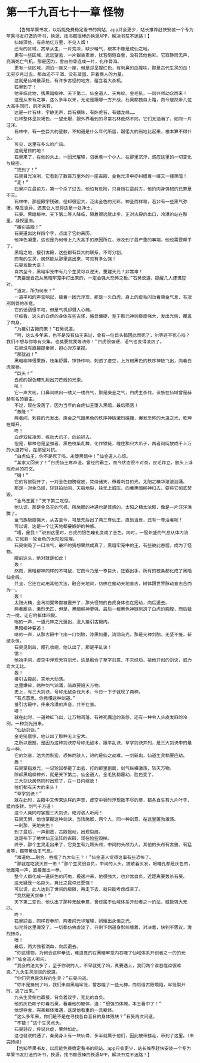 # 第一千九百七十一章 怪物
        【告知苹果书友，以后能免费稳定看书的网站、app只会更少，站长推荐赶快安装一个专为苹果书友打造的听书，换源，找书都很棒的换源APP，解决书荒不迷路！】
       仙域深处，有赤地亿万里，不见人烟！
       还有的区域，蒿草从生，一片荒凉，缺少精气，根本不像是成仙之地。
       更有一些区域，远远望去，一片银装素裹，犹若皑皑白雪，没有其他色彩。它寂静而无声，充满死亡气机，那是因为，雪白的骨连成一片，化作骨海。
       更有一些区域，湖泊一座又一座，但是却呈猩红色，有刺鼻的血腥味，那是古代生灵的血！无穷岁月过去，那血还不干涸，没有凝固，带着慑人的力量。
       这就是仙域最深处，有许多古怪的地方，蕴含着大杀机。
       石昊到了！
       他亲临此地，携黑暗柳神、天下第二、仙金道人、天角蚁、金毛犼，一同兴师动众而来！
       这是从未有之事，这么多年以来，无论是跟哪一方开战，石昊都独自上路，而今居然带几位大高手同行，前所未有。
       这是一片石林，宁静无声，巨石横陈，有卧虎石，有蟠龙峰……
       石林整体呈灰褐色，一望无垠，跟外界看到的寻常石林截然不同，它们太浩瀚了，如同一片汪洋。
       石林中，有一些巨大的星骸，不知道是什么年代所留，跟偌大的石地比起来，根本算不得什么。
       可见，这里有多么的广阔。
       这就是目的地！
       石昊来了，在他的头上，一团光璀璨，包裹着一个小人，在那里沉浮，感应这里的一切变化与秘密。
       “找到了！”
       石昊目光冷冽，它看到了数百万里外的一座古殿，金色光泽中亦纠缠着一缕又一缕黑暗！
       “走！”
       石昊冲在最前方，第一个杀了过去，他怕有危险，只身挡在最前方，他的肉身强韧的已算是不灭。
       石林中，那座殿宇残破，但却很宏大，泛出金色的光彩，神圣而祥和，若非有一些黑气弥漫，略显诡异，还真让人觉得这是一处净土。
       石昊、黑暗柳神、天下第二等人降临，隔着很远就止步，正对古殿的出口，冷漠的站在那里，凝视里面。
       “接引古殿！”
       石昊道出这样四个字，点出了它的来历。
       他神色凝重，这也是为何带上几大高手的原因所在，涉及到了最严重的事端，他也需要帮手了。
       黑暗之地，接引古殿，这些都有巨大的联系，不可分割。
       而有的生灵，居然能从那里逃出来，可见有多么强！
       石昊焉敢大意？
       自古至今，黑暗牢笼中有几个生灵可以逆天，重建天光？非常难！
       “真要是自己从黑暗牢笼中打出来的，一定会强大恐怖之极。”石昊说道，提醒几人谨慎应对。
       “道友，所为何来？”
       一道平和的声音响起，接着一团光浮现，那是一头白虎，身上的皮毛闪动着庚金气息，有凛冽刺骨的杀意。
       它的话语很平和，但是气机却慑人心魄。
       仔细看，这头的白虎的身体有些古怪，略显僵硬，至于那元神则极度强大，发出光辉，覆盖了肉身。
       “为接引古殿而来！”石昊说道。
       “呵，这么多年来，也不是没有仙王来过，曾有一位巨头都因此而死了，尔等还不死心吗？我们不想与你等有交集，也莫要扰我等清修！”白虎很强硬，语气也变得凌厉了。
       石昊没有直接提秦昊，担心对方拿捏。
       “那就战！”
       黑暗柳神很果断，枝条舒展，铮铮作响，刺透了虚空，上万根黑色的秩序神链飞出，向着白虎席卷。
       “巨头！”
       白虎的银色瞳孔射出刀芒般的光束。
       吼！
       它一声大吼，口鼻间喷出一缕又一缕白气，那是庚金之气，白虎主杀伐，该族在仙域曾是赫赫有名的霸主。
       不过，现在没落了，因为当年的白虎仙王堕入黑暗，最后殒落！
       “轰隆！”
       两者间，刺目的光发出，庚金之气跟黑色的秩序神链激烈碰撞，爆发恐怖的大道之光，乾坤在爆开。
       咚！
       白虎双眸凌厉，挥动大爪子，向前抓去。
       但是，柳神也是至强者，黑色枝条乱舞，化作锁链，缠住那只大爪子，两者间绽放成千上万的大道符号，在那里对抗。
       “白虎仙王，你不是死了吗，永堕黑暗中！”仙金道人心惊。
       “某家又回来了！”白虎仙王寒声道，曾经的霸主，而今状态很不对劲，皮毛炸立，额头上浮现奇异的符文。
       “锵！”
       它的背部裂开了，一对金色翅膀绽放，焚烧诸天，带着刺目的光，太阳之精华滚滚汹涌。
       那是一对金乌翅，轻轻拍动间，天崩地裂，挟无上威压，向着黑暗柳神扫去，要将它彻底焚毁。
       “金乌王翼！”天下第二吃惊。
       他认识，那是金乌王的气机，所施展的神通也是该族的，太阳之精太浓郁，像是一片汪洋沸腾了。
       金乌族极度强大，从古至今，可是先后出了两三尊仙王，直到当世，还有一尊活着呢！
       可以说，这是一个让天地都要嫉妒的种族。
       “唔，是我！”说到这里时，白虎的银色瞳孔变成了金色，同时，一股炽盛的气息从体内流淌，它宛若一轮金色的太阳般璀璨。
       石昊倒吸了一口冷气，最坏的猜想果然成真了，黑暗牢笼中的王，有些彼此吞噬，成为了怪物。
       眼前这头，绝对就是如此！
       轰！
       然而，黑暗柳神同样的不可敌，它而今乃是一尊巨头，狂霸出手，所有的枝条都化成了黑暗仙金般。
       并且，它还在动用其他大法，融合天地间，仿佛在催动天地意志，树体跟世界脉动意志合而为一。
       轰！
       太阳火精，金乌羽翼等都被震开了，那头怪物的白虎身体也在摇动，向后退去。
       两者厮杀，激烈无匹，但是，黑暗柳神更强，最后一根黑色神链刺透了白虎的胸膛，而后猛力一搅，让它的躯体四裂。
       嗡的一声，一道元神之光遁出，没入接引古殿内。
       黑暗柳神要追！
       哧的一声，从那古殿中飞出一口剑胎，漆黑如墨，流淌乌光，那是元神剑胎，无坚不摧，斩破永恒。
       石昊见到后，瞳孔收缩，他认出了，那是平乱诀！
       锵！
       他抬手间，虚空中浮现无穷剑光，这是融合了草字剑意、不灭经后，被他开创的剑诀，威力奇大无比。
       轰！
       接引古殿前，天地大动荡。
       这里爆碎，两种剑气汹涌，简直要毁灭万物。
       史上，有三大剑诀，号称无敌杀伐大术，今日一下子就现了两种。
       “有点意思，你竟懂这种剑道。”
       接引古殿中，传来冷漠的声音，并不在意。
       哧！
       就在此时，一道神虹飞出，让万物凋落，有神死魔泣的哀怨，还有一种令人头皮发麻的冷冽，一种剑光扫来。
       “仙劫剑诀。”
       金毛犼震惊，他认出了那种无上宝术。
       之所以震撼，是因为这种剑诀亦号称无敌术，跟平乱诀、草字剑诀并列，是三大剑诀中的最后一种。
       它的剑意，浩大而恢宏，恐怖而骇人，讲的是仙之劫难，一剑斩出，仙道生灵都要应劫。
       轰！
       石昊掌指发光，一记轮回拳砸了出去，打的那里剧震，剑气纵横激荡，斩灭万物。
       除却黑暗柳神外，就是天下第二、仙金道人、金毛犼都震动，脸色变了。
       三大剑诀居然同时出现了，在一日内绽放！
       他们都有天大的来头！
       “草字剑诀！”
       就在此时，古殿中又传来这样的声音，虚空中顿时浮现数不尽的草，都各自生有九片叶子，猛的旋转，剑气千万道！
       这个人竟同时掌握三大剑诀，绝对骇人听闻！
       石昊无惧，他也掌握这种剑诀，当场施展，两个人，同一种剑意，在这里蓬勃激荡。
       一刹那，天地失色！
       到了最后，一声剧震，古殿摇动，出现裂痕。
       这是布下了绝世仙王法阵的古殿，现在险些毁掉。
       终于，那个生灵走出来了，它竟生有九颗头颅，中间的头颅为人，其他的头颅有古兽、有猛禽等，都带着仙王气息。
       “难道他……融合、吞噬了九大仙王？！”仙金道人觉得这事有些恐怖了。
       “那就在吃我灭世一击！”那个生灵很自负，中间的人头，披散着灰发，眼瞳孔都是灰色的，他轰隆一声，直接轰出一拳。
       整个人都化成一道灰色的闪电，极速冲来，他很强大，也非常自负，近距离要轰杀石昊。
       这无疑是一名巨头，竟比之昆谛还要强！
       可以说，此人达到了世间的极限，再走下去，就只能考虑成帝了。
       “竟然是灭世拳！”
       天下第二变色，他认出了那种无敌拳意，曾经属于仙域体系开创者之一的法，威能强大无匹。
       咚！
       石昊迎击，同样捏拳印，两者间光华璀璨，照耀出永恒之光。
       仙光将这里淹没了，一切都仿佛虚淡了，只剩下两道身影纠缠着，对决着，快到不思议，激烈搏杀。
       噗！
       最后，两大强者洒血，向后退去。
       “你这怪物，为何会这种拳法，难道真的在黑暗牢笼内吞噬了仙域体系开创者之一的的元神？”仙金道人喝问。
       “我会的法太多了，至于你说的人，不早就死了吗，真要遇上，我们两个谁吞噬谁很难说。”九头生灵淡淡的说道。
       “你们究竟是怎样的生灵？”石昊问道。
       “你不是猜到了吗，我们来自黑暗牢笼，曾吞噬了一些元神，而后借古殿塌陷，牢笼裂开时，逃了出来。”
       九头生灵倒也直接，背负着双手，无比的自负。
       他的灰色眸子盯着石昊，看着他的躯体，道：“很强的体魄，本王看中了！”
       他想夺舍，完美躯体难遇，这是他看重的一具躯体。
       “这么多年来，你们是不是在寻找各自昔日的身体残块？”石昊再次问道。
       “不错！”这个生灵点头。
       石昊轻叹，传说非虚，果然如此。
       这也就说的通了，秦昊身上有一块仙骨，多半就属于他们，因此被带掳走，带到了这里。（未完待续）
       【告知苹果书友，以后能免费稳定看书的网站、app只会更少，站长推荐赶快安装一个专为苹果书友打造的听书，换源，找书都很棒的换源APP，解决书荒不迷路！】